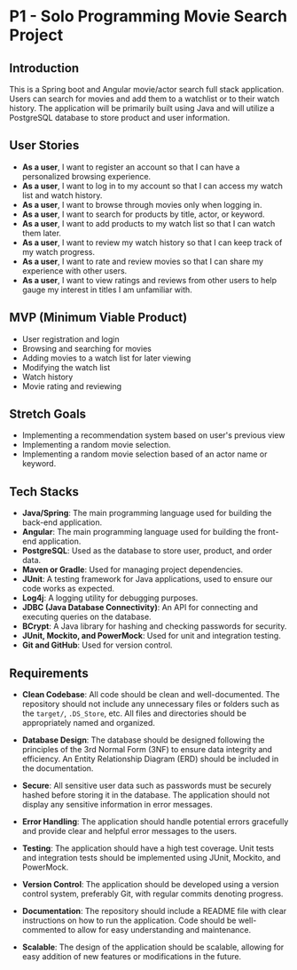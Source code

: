 # P1 - Solo Programming Movie Search Project

## Introduction

This is a Spring boot and Angular movie/actor search full stack application. Users can search for movies and add them to a watchlist or to their watch history.
The application will be primarily built using Java and will utilize a PostgreSQL database to store product and user information.

## User Stories

- **As a user**, I want to register an account so that I can have a personalized browsing experience.
- **As a user**, I want to log in to my account so that I can access my watch list and watch history.
- **As a user**, I want to browse through movies only when logging in.
- **As a user**, I want to search for products by title, actor, or keyword.
- **As a user**, I want to add products to my watch list so that I can watch them later.
- **As a user**, I want to review my watch history so that I can keep track of my watch progress.
- **As a user**, I want to rate and review movies so that I can share my experience with other users.
- **As a user**, I want to view ratings and reviews from other users to help gauge my interest in titles I am unfamiliar with.


## MVP (Minimum Viable Product)

- User registration and login
- Browsing and searching for movies
- Adding movies to a watch list for later viewing
- Modifying the watch list
- Watch history
- Movie rating and reviewing

## Stretch Goals

- Implementing a recommendation system based on user's previous view
- Implementing a random movie selection.
- Implementing a random movie selection based of an actor name or keyword.

## Tech Stacks

- **Java/Spring**: The main programming language used for building the back-end application.
- **Angular**: The main programming language used for building the front-end application.
- **PostgreSQL**: Used as the database to store user, product, and order data.
- **Maven or Gradle**: Used for managing project dependencies.
- **JUnit**: A testing framework for Java applications, used to ensure our code works as expected.
- **Log4j**: A logging utility for debugging purposes.
- **JDBC (Java Database Connectivity)**: An API for connecting and executing queries on the database.
- **BCrypt**: A Java library for hashing and checking passwords for security.
- **JUnit, Mockito, and PowerMock**: Used for unit and integration testing.
- **Git and GitHub**: Used for version control.

## Requirements

- **Clean Codebase**: All code should be clean and well-documented. The repository should not include any unnecessary files or folders such as the `target/`, `.DS_Store`, etc. All files and directories should be appropriately named and organized.

- **Database Design**: The database should be designed following the principles of the 3rd Normal Form (3NF) to ensure data integrity and efficiency. An Entity Relationship Diagram (ERD) should be included in the documentation.

- **Secure**: All sensitive user data such as passwords must be securely hashed before storing it in the database. The application should not display any sensitive information in error messages.

- **Error Handling**: The application should handle potential errors gracefully and provide clear and helpful error messages to the users.

- **Testing**: The application should have a high test coverage. Unit tests and integration tests should be implemented using JUnit, Mockito, and PowerMock.

- **Version Control**: The application should be developed using a version control system, preferably Git, with regular commits denoting progress.

- **Documentation**: The repository should include a README file with clear instructions on how to run the application. Code should be well-commented to allow for easy understanding and maintenance.

- **Scalable**: The design of the application should be scalable, allowing for easy addition of new features or modifications in the future.

